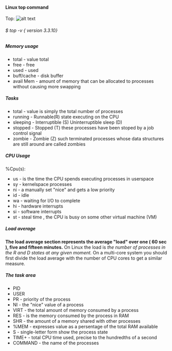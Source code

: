 #### Linux **top** command

Top:
![alt text](https://github.com/SergeyGlad/devops/top.png "Top")

###### $ top -v { version 3.3.10}

##### Memory usage

 * total - value total 
 * free - free
 * used - used
 * buff/cache - disk buffer
 * avail Mem - amount of memory that can be allocated to processes without causing more swapping


##### Tasks

 * total - value is simply the total number of processes
 * running - Runnable(R) state executing on the CPU
 * sleeping - Interruptible (S) Uninterruptible sleep (D)
 * stopped - Stopped (T) these processes have been stoped by a job control signal
 * zombie - Zombie (Z) such terminated processes whose data structures are still around are called zombies 


##### CPU Usage
 
%Cpu(s):

 * us - is the time the CPU spends executing processes in userspace
 * sy - kernelspace processes
 * ni - a manually set "nice" and gets a low priority
 * id - idle
 * wa - waiting for I/O to complete
 * hi - hardware interrupts
 * si - software interrupts
 * st - steal time , the CPU is busy on some other virtual machine (VM)

##### Load average

**The load average section represents the average "load" over one ( 60 sec ), five and fifteen minutes.**
On Linux the load is *the number of processes in the R and D states at any given moment.*
On a multi-core system you should first divide the load average with the number of CPU cores to get a similar measure.

##### The task area

 * PID 
 * USER
 * PR - priority of the process
 * NI - the "nice" value of a process 
 * VIRT - the total amount of memory consumed by a process
 * RES - is the memory consumed by the process in RAM
 * SHR - the amount of a memory shared with other processes
 * %MEM - expresses value as a persentage of the total RAM available
 * S - single-letter form show the process state
 * TIME+ - total CPU time used, precise to the hundredths of a second
 * COMMAND - the name of the processes

 

